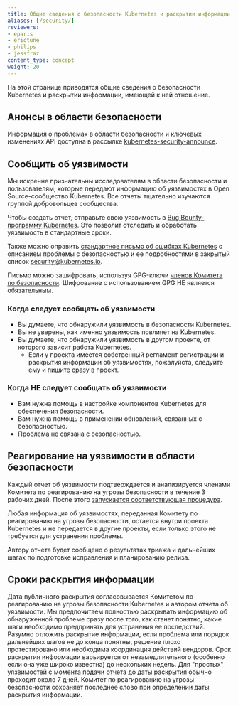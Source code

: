 ```yaml
---
title: Общие сведения о безопасности Kubernetes и раскрытии информации
aliases: [/security/]
reviewers:
- eparis
- erictune
- philips
- jessfraz
content_type: concept
weight: 20
---
```


<!-- overview -->
На этой странице приводятся общие сведения о безопасности Kubernetes и раскрытии информации, имеющей к ней отношение.


<!-- body -->
## Анонсы в области безопасности

Информация о проблемах в области безопасности и ключевых изменениях API доступна в рассылке [kubernetes-security-announce](https://groups.google.com/forum/#!forum/kubernetes-security-announce).

## Сообщить об уязвимости

Мы искренне признательны исследователям в области безопасности и пользователям, которые передают информацию об уязвимостях в Open Source-сообщество Kubernetes. Все отчеты тщательно изучаются группой добровольцев сообщества.

Чтобы создать отчет, отправьте свою уязвимость в [Bug Bounty-программу Kubernetes](https://hackerone.com/kubernetes). Это позволит отследить и обработать уязвимость в стандартные сроки.

Также можно оправить [стандартное письмо об ошибках Kubernetes](https://github.com/kubernetes/kubernetes/blob/master/.github/ISSUE_TEMPLATE/bug-report.yaml) с описанием проблемы с безопасностью и ее подробностями в закрытый список [security@kubernetes.io](mailto:security@kubernetes.io).

Письмо можно зашифровать, используя GPG-ключи [членов Комитета по безопасности](https://git.k8s.io/security/README.md#product-security-committee-psc). Шифрование с использованием GPG НЕ является обязательным.

### Когда следует сообщать об уязвимости

- Вы думаете, что обнаружили уязвимость в безопасности Kubernetes.
- Вы не уверены, как именно уязвимость повлияет на Kubernetes.
- Вы думаете, что обнаружили уязвимость в другом проекте, от которого зависит работа Kubernetes.
  - Если у проекта имеется собственный регламент регистрации и раскрытия информации об уязвимостях, пожалуйста, следуйте ему и пишите сразу в проект.

### Когда НЕ следует сообщать об уязвимости

- Вам нужна помощь в настройке компонентов Kubernetes для обеспечения безопасности.
- Вам нужна помощь в применении обновлений, связанных с безопасностью.
- Проблема не связана с безопасностью.

## Реагирование на уязвимости в области безопасности

Каждый отчет об уязвимости подтверждается и анализируется членами Комитета по реагированию на угрозы безопасности в течение 3 рабочих дней. После этого [запускается соответствующая процедура](https://git.k8s.io/security/security-release-process.md#disclosures).

Любая информация об уязвимостях, переданная Комитету по реагированию на угрозы безопасности, остается внутри проекта Kubernetes и не передается в другие проекты, если только этого не требуется для устранения проблемы.

Автору отчета будет сообщено о результатах триажа и дальнейших шагах по подготовке исправления и планированию релиза.

## Сроки раскрытия информации

Дата публичного раскрытия согласовывается Комитетом по реагированию на угрозы безопасности Kubernetes и автором отчета об уязвимости. Мы предпочитаем полностью раскрывать информацию об обнаруженной проблеме сразу после того, как станет понятно, какие шаги необходимо предпринять для устранения ее последствий. Разумно отложить раскрытие информации, если проблема или порядок дальнейших шагов не до конца понятны, решение плохо протестировано или необходима координация действий вендоров. Срок раскрытия информации варьируется от незамедлительного (особенно если она уже широко известна) до нескольких недель. Для "простых" уязвимостей с момента подачи отчета до даты раскрытия обычно проходит около 7 дней. Комитет по реагированию на угрозы безопасности сохраняет последнее слово при определении даты раскрытия информации.
